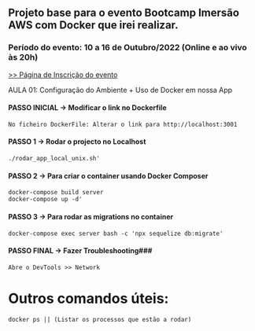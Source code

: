 ## Projeto base para o evento Bootcamp Imersão AWS com Docker que irei realizar.

### Período do evento: 10 a 16 de Outubro/2022 (Online e ao vivo às 20h)

[>> Página de Inscrição do evento](https://inscricao.imersaoaws.com.br)


AULA 01: Configuração do Ambiente + Uso de Docker em nossa App

#### PASSO INICIAL -> Modificar o link no Dockerfile ####
```No ficheiro DockerFile: Alterar o link para http://localhost:3001``` 

#### PASSO 1 -> Rodar o projecto no Localhost ####
```
./rodar_app_local_unix.sh'
```
#### PASSO 2 ->  Para criar o container usando Docker Composer ####
```
docker-compose build server
docker-compose up -d'
```
#### PASSO 3 -> Para rodar as migrations no container ####
```
docker-compose exec server bash -c 'npx sequelize db:migrate'
```

#### PASSO FINAL -> Fazer Troubleshooting###
```Abre o DevTools >> Network```

# Outros comandos úteis:
```
docker ps || (Listar os processos que estão a rodar)
```
